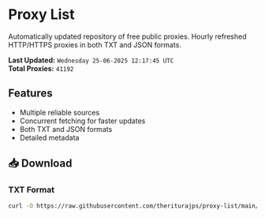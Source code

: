 # Proxy List

Automatically updated repository of free public proxies. Hourly refreshed HTTP/HTTPS proxies in both TXT and JSON formats.

**Last Updated:** `Wednesday 25-06-2025 12:17:45 UTC`  
**Total Proxies:** `41192`

## Features
- Multiple reliable sources
- Concurrent fetching for faster updates
- Both TXT and JSON formats
- Detailed metadata

## 📥 Download

### TXT Format
```bash
curl -O https://raw.githubusercontent.com/theriturajps/proxy-list/main/proxies.txt